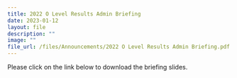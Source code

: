 ```yaml
---
title: 2022 O Level Results Admin Briefing
date: 2023-01-12
layout: file
description: ""
image: ""
file_url: /files/Announcements/2022 O Level Results Admin Briefing.pdf
---
```



Please click on the link below to download the briefing slides.